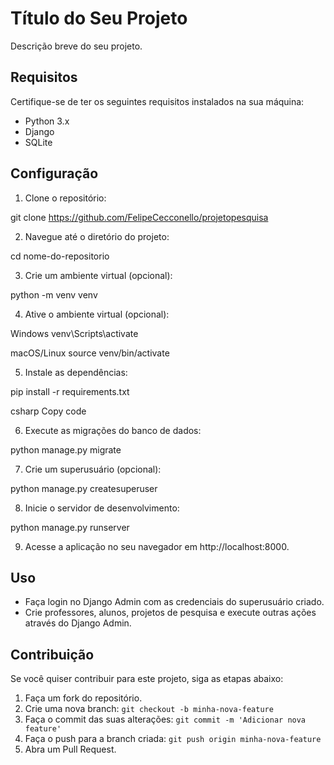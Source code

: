 # Título do Seu Projeto

Descrição breve do seu projeto.

## Requisitos

Certifique-se de ter os seguintes requisitos instalados na sua máquina:

- Python 3.x
- Django
- SQLite

## Configuração

1. Clone o repositório:

git clone https://github.com/FelipeCecconello/projetopesquisa

2. Navegue até o diretório do projeto:

cd nome-do-repositorio

3. Crie um ambiente virtual (opcional):

python -m venv venv

4. Ative o ambiente virtual (opcional):

Windows
venv\Scripts\activate

macOS/Linux
source venv/bin/activate

5. Instale as dependências:

pip install -r requirements.txt

csharp
Copy code

6. Execute as migrações do banco de dados:

python manage.py migrate

7. Crie um superusuário (opcional):

python manage.py createsuperuser

8. Inicie o servidor de desenvolvimento:

python manage.py runserver

9. Acesse a aplicação no seu navegador em http://localhost:8000.

## Uso

- Faça login no Django Admin com as credenciais do superusuário criado.
- Crie professores, alunos, projetos de pesquisa e execute outras ações através do Django Admin.

## Contribuição

Se você quiser contribuir para este projeto, siga as etapas abaixo:

1. Faça um fork do repositório.
2. Crie uma nova branch: `git checkout -b minha-nova-feature`
3. Faça o commit das suas alterações: `git commit -m 'Adicionar nova feature'`
4. Faça o push para a branch criada: `git push origin minha-nova-feature`
5. Abra um Pull Request.
